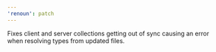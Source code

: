 ```yaml
---
'renoun': patch
---
```


Fixes client and server collections getting out of sync causing an error when resolving types from updated files.
